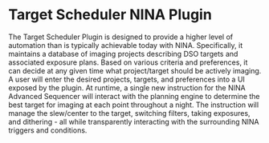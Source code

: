 # Target Scheduler NINA Plugin

The Target Scheduler Plugin is designed to provide a higher level of automation than is typically achievable today with NINA. Specifically, it maintains a database of imaging projects describing DSO targets and associated exposure plans. Based on various criteria and preferences, it can decide at any given time what project/target should be actively imaging. A user will enter the desired projects, targets, and preferences into a UI exposed by the plugin. At runtime, a single new instruction for the NINA Advanced Sequencer will interact with the planning engine to determine the best target for imaging at each point throughout a night. The instruction will manage the slew/center to the target, switching filters, taking exposures, and dithering - all while transparently interacting with the surrounding NINA triggers and conditions.
